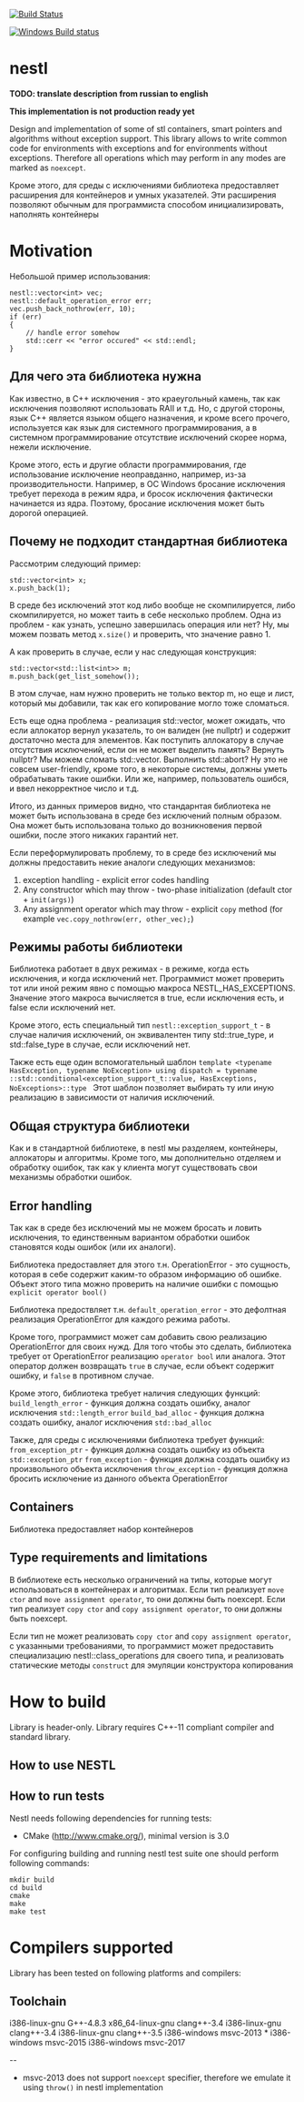 ﻿[![Build Status](https://travis-ci.org/prograholic/nestl.svg?branch=master)](https://travis-ci.org/prograholic/nestl)


[![Windows Build status](https://ci.appveyor.com/project/prograholic/nestl?branch=master&svg=true)](https://ci.appveyor.com/project/prograholic/nestl)


nestl
=====

**TODO: translate description from russian to english**

**This implementation is not production ready yet**

Design and implementation of some of stl containers, smart pointers and algorithms without exception support.
This library allows to write common code for environments with exceptions and for environments without exceptions.
Therefore all operations which may perform in any modes are marked as `noexcept`.

Кроме этого, для среды с исключениями библиотека предоставляет расширения для контейнеров и умных указателей.
Эти расширения позволяют обычным для программиста способом инициализировать, наполнять контейнеры

Motivation
==========

Небольшой пример использования:

```
nestl::vector<int> vec;
nestl::default_operation_error err;
vec.push_back_nothrow(err, 10);
if (err)
{
    // handle error somehow
    std::cerr << "error occured" << std::endl;
}
```


Для чего эта библиотека нужна
-----------------------------

Как известно, в C++ исключения - это краеугольный камень, так как исключения позволяют использовать RAII и т.д.
Но, с другой стороны, язык C++ является языком общего назначения,
и кроме всего прочего, используется как язык для системного программирования,
а в системном программирование отсутствие исключений скорее норма, нежели исключение.

Кроме этого, есть и другие области программирования, где использование исключение неоправданно, например, из-за производительности.
Например, в ОС Windows бросание исключения требует перехода в режим ядра, и бросок исключения фактически начинается из ядра.
Поэтому, бросание исключения может быть дорогой операцией.


Почему не подходит стандартная библиотека
-----------------------------------------
Рассмотрим следующий пример:

```
std::vector<int> x;
x.push_back(1);
```

В среде без исключений этот код либо вообще не скомпилируется, либо скомпилируется, но может таить в себе несколько проблем.
Одна из проблем - как узнать, успешно завершилась операция или нет?
Ну, мы можем позвать метод `x.size()` и проверить, что значение равно 1.

А как проверить в случае, если у нас следующая конструкция:
```
std::vector<std::list<int>> m;
m.push_back(get_list_somehow());
```
В этом случае, нам нужно проверить не только вектор m, но еще и лист, который мы добавили, так как его копирование могло тоже сломаться.

Есть еще одна проблема - реализация std::vector, может ожидать, что если аллокатор вернул указатель,
то он валиден (не nullptr) и содержит достаточно места для элементов.
Как поступить аллокатору в случае отсутствия исключений, если он не может выделить память?
Вернуть nullptr? Мы можем сломать std::vector.
Выполнить std::abort? Ну это не совсем user-friendly, кроме того, в некоторые системы, должны уметь обрабатывать такие ошибки.
Или же, например, пользователь ошибся, и ввел некорректное число и т.д.

Итого, из данных примеров видно, что стандарнтая библиотека не может быть использована в среде без исключений полным образом.
Она может быть использована только до возникновения первой ошибки, после этого никаких гарантий нет.


Если переформулировать проблему, то в среде без исключений мы должны предоставить некие аналоги следующих механизмов:
1. exception handling - explicit error codes handling
2. Any constructor which may throw - two-phase initialization (default ctor + `init(args)`)
3. Any assignment operator which may throw - explicit `copy` method (for example `vec.copy_nothrow(err, other_vec);`)




Режимы работы библиотеки
------------------------

Библиотека работает в двух режимах - в режиме, когда есть исключения, и когда исключений нет.
Программист может проверить тот или иной режим явно с помощью макроса NESTL_HAS_EXCEPTIONS.
Значение этого макроса вычисляется в true, если исключения есть, и false если исключений нет.

Кроме этого, есть специальный тип 
`nestl::exception_support_t` - в случае наличия исключений, он эквивалентен типу std::true_type,
и std::false_type в случае, если исключений нет.

Также есть еще один вспомогательный шаблон
`template <typename HasException, typename NoException>
using dispatch = typename ::std::conditional<exception_support_t::value, HasExceptions, NoExceptions>::type
`
Этот шаблон позволяет выбирать ту или иную реализацию в зависимости от наличия исключений.



Общая структура библиотеки
--------------------------

Как и в стандартной библиотеке, в nestl мы разделяем, контейнеры, аллокаторы и алгоритмы.
Кроме того, мы дополнительно отделяем и обработку ошибок, так как у клиента могут существовать свои механизмы обработки ошибок.


Error handling
--------------

Так как в среде без исключений мы не можем бросать и ловить исключения,
то единственным вариантом обработки ошибок становятся коды ошибок (или их аналоги).

Библиотека предоставляет для этого т.н. OperationError - это сущность, которая в себе содержит каким-то образом информацию об ошибке.
Объект этого типа можно проверить на наличие ошибки с помощью `explicit operator bool()`

Библиотека предоствляет т.н. `default_operation_error` - это дефолтная реализация OperationError для каждого режима работы.


Кроме того, программист может сам добавить свою реализацию OperationError для своих нужд.
Для того чтобы это сделать, библиотека требует от OperationError реализацию `operator bool` или аналога.
Этот оператор должен возвращать `true` в случае, если объект содержит ошибку, и `false` в противном случае.

Кроме этого, библиотека требует наличия следующих функций:
`build_length_error` - функция должна создать ошибку, аналог исключения `std::length_error`
`build_bad_alloc` - функция должна создать ошибку, аналог исключения `std::bad_alloc`

Также, для среды с исключениями библиотека требует функций:
`from_exception_ptr` - функция должна создать ошибку из объекта `std::exception_ptr`
`from_exception` - функция должна создать ошибку из произвольного объекта исключения
`throw_exception` - функция должна бросить исключение из данного объекта OperationError


Containers
----------
Библиотека предоставляет набор контейнеров


Type requirements and limitations
---------------------------------
В библиотеке есть несколько ограничений на типы, которые могут использоваться в контейнерах и алгоритмах.
Если тип реализует `move ctor` and `move assignment operator`, то они должны быть noexcept.
Если тип реализует `copy ctor` and `copy assignment operator`, то они должны быть noexcept.

Если тип не может реализовать `copy ctor` and `copy assignment operator`, с указанными требованиями,
то программист может предоставить специализацию nestl::class_operations для своего типа, и реализовать статические методы
`construct` для эмуляции конструктора копирования




How to build
============
Library is header-only. Library requires C++-11 compliant compiler and standard library.


How to use NESTL
-----------------------------------------

How to run tests
----------------
Nestl needs following dependencies for running tests:
* CMake (http://www.cmake.org/), minimal version is 3.0

For configuring building and running nestl test suite one should perform following commands:
```
mkdir build
cd build
cmake
make
make test
```



Compilers supported
===================

Library has been tested on following platforms and compilers:

Toolchain
-----------------------------
i386-linux-gnu G++-4.8.3
x86_64-linux-gnu clang++-3.4
i386-linux-gnu clang++-3.4
i386-linux-gnu clang++-3.5
i386-windows msvc-2013 *
i386-windows msvc-2015
i386-windows msvc-2017


--
* msvc-2013 does not support `noexcept` specifier, therefore we emulate it using `throw()` in nestl implementation